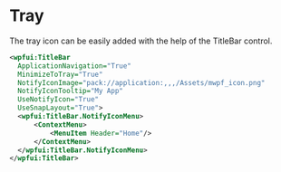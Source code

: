 # Tray
The tray icon can be easily added with the help of the TitleBar control.

```xml
<wpfui:TitleBar
  ApplicationNavigation="True"
  MinimizeToTray="True"
  NotifyIconImage="pack://application:,,,/Assets/mwpf_icon.png"
  NotifyIconTooltip="My App"
  UseNotifyIcon="True"
  UseSnapLayout="True">
  <wpfui:TitleBar.NotifyIconMenu>
      <ContextMenu>
          <MenuItem Header="Home"/>
      </ContextMenu>
  </wpfui:TitleBar.NotifyIconMenu>
</wpfui:TitleBar>
```